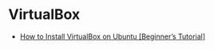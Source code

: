 # VirtualBox

- [How to Install VirtualBox on Ubuntu [Beginner’s Tutorial]](https://itsfoss.com/install-virtualbox-ubuntu/)